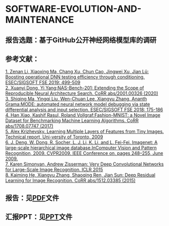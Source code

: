 # SOFTWARE-EVOLUTION-AND-MAINTENANCE
## 报告选题：基于GitHub公开神经网络模型库的调研
## 参考文献：
[1.	Zenan Li, Xiaoxing Ma, Chang Xu, Chun Cao, Jingwei Xu, Jian Lü:
Boosting operational DNN testing efficiency through conditioning. ESEC/SIGSOFT FSE 2019: 499-509
](/reference/Boosting.pdf)   
[2.	Xuanyi Dong, Yi Yang:NAS-Bench-201: Extending the Scope of Reproducible Neural Architecture Search. CoRR abs/2001.00326 (2020)](/reference/2001.00326.pdf)  
[3.	Shiqing Ma, Yingqi Liu, Wen-Chuan Lee, Xiangyu Zhang, Ananth Grama:MODE: automated neural network model debugging via state differential analysis and input selection. ESEC/SIGSOFT FSE 2018: 175-186](/reference/3236024.3236082.pdf)  
[4.	Han Xiao, Kashif Rasul, Roland Vollgraf:Fashion-MNIST: a Novel Image Dataset for Benchmarking Machine Learning Algorithms. CoRR abs/1708.07747 (2017)](/reference/1708.07747.pdf)  
[5.	Alex Krizhevsky.  Learning Multiple Layers of Features from Tiny Images.  Technical report, Uni-versity of Toronto, 2009](/reference/f06bb70a0a3dced62413346235c02b1aa086.pdf)  
[6.	J. Deng, W. Dong, R. Socher, L. J. Li, K. Li, and L. Fei-Fei. Imagenet: A large-scale hierarchical image database.InComputer Vision and Pattern Recognition, 2009. CVPR2009. IEEE Conference on, pages 248–255, June 2009.](/reference/05206848.pdf)  
[7.	Karen Simonyan, Andrew Zisserman: Very Deep Convolutional Networks for Large-Scale Image Recognition. ICLR 2015](/reference/1409.1556.pdf)  
[8.		Kaiming He, Xiangyu Zhang, Shaoqing Ren, Jian Sun: Deep Residual Learning for Image Recognition. CoRR abs/1512.03385 (2015)](/reference/1409.1556.pdf)  
## 报告：见[PDF](/课程报告.pdf)文件
## 汇报PPT：见[PPT](/汇报.pptx)文件


